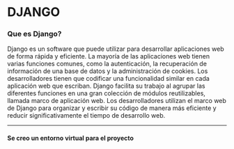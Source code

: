 # DJANGO


### Que es Django?

Django es un software que puede utilizar para desarrollar aplicaciones web de forma rápida y eficiente. La mayoría de las aplicaciones web tienen varias funciones comunes, como la autenticación, la recuperación de información de una base de datos y la administración de cookies. Los desarrolladores tienen que codificar una funcionalidad similar en cada aplicación web que escriban. Django facilita su trabajo al agrupar las diferentes funciones en una gran colección de módulos reutilizables, llamada marco de aplicación web. Los desarrolladores utilizan el marco web de Django para organizar y escribir su código de manera más eficiente y reducir significativamente el tiempo de desarrollo web.

--- 

#### Se creo un entorno virtual para el proyecto

